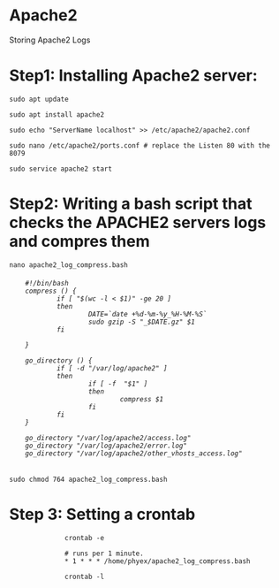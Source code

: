 # Apache2
Storing Apache2 Logs

# Step1: Installing Apache2 server:

  <p>
  
    sudo apt update

    sudo apt install apache2

    sudo echo "ServerName localhost" >> /etc/apache2/apache2.conf

    sudo nano /etc/apache2/ports.conf # replace the Listen 80 with the 8079

    sudo service apache2 start
   </p>

# Step2: Writing a bash script that checks the APACHE2 servers logs and compres them

<p>
  
    nano apache2_log_compress.bash
    
</p>

  <h6>
    
        #!/bin/bash
        compress () {
                if [ "$(wc -l < $1)" -ge 20 ]
                then
                        DATE=`date +%d-%m-%y_%H-%M-%S`
                        sudo gzip -S "_$DATE.gz" $1
                fi

        }

        go_directory () {
                if [ -d "/var/log/apache2" ]
                then
                        if [ -f  "$1" ]
                        then
                                compress $1
                        fi
                fi
        }

        go_directory "/var/log/apache2/access.log"
        go_directory "/var/log/apache2/error.log"
        go_directory "/var/log/apache2/other_vhosts_access.log"
  </h6>
                  
 <p>  
                  
    sudo chmod 764 apache2_log_compress.bash
                  
</p>            
                  
                  
# Step 3: Setting a crontab
                  
  <p> 
                  
                  crontab -e
                
                  # runs per 1 minute.
                  * 1 * * * /home/phyex/apache2_log_compress.bash 
                  
                  crontab -l 
                  
  </p>     
                  
                  
                  
                  
                  
